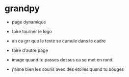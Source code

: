 # grandpy

- page dynamique

- faire tourner le logo

- ah ca grr que le texte se cumule dans le cadre

- faire d'autre page

- image quand tu passes dessus ca se met en rond

- j'aime bien les souris avec des étoiles quand tu bouges
 
 

